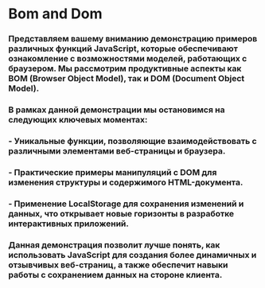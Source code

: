 # Bom and Dom
### Представляем вашему вниманию демонстрацию примеров различных функций JavaScript, которые обеспечивают ознакомление с возможностями моделей, работающих с браузером. Мы рассмотрим продуктивные аспекты как BOM (Browser Object Model), так и DOM (Document Object Model).

### В рамках данной демонстрации мы остановимся на следующих ключевых моментах:

### - Уникальные функции, позволяющие взаимодействовать с различными элементами веб-страницы и браузера.
### - Практические примеры манипуляций с DOM для изменения структуры и содержимого HTML-документа.
### - Применение LocalStorage для сохранения изменений и данных, что открывает новые горизонты в разработке интерактивных приложений.

### Данная демонстрация позволит лучше понять, как использовать JavaScript для создания более динамичных и отзывчивых веб-страниц, а также обеспечит навыки работы с сохранением данных на стороне клиента.